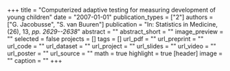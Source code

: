 +++
title = "Computerized adaptive testing for measuring development of young children"
date = "2007-01-01"
publication_types = ["2"]
authors = ["G. Jacobusse", "S. van Buuren"]
publication = "In: Statistics in Medicine, (26), 13, _pp. 2629--2638_"
abstract = ""
abstract_short = ""
image_preview = ""
selected = false
projects = []
tags = []
url_pdf = ""
url_preprint = ""
url_code = ""
url_dataset = ""
url_project = ""
url_slides = ""
url_video = ""
url_poster = ""
url_source = ""
math = true
highlight = true
[header]
image = ""
caption = ""
+++
